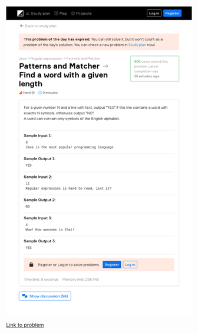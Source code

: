 ![Problem statement](Pattern%20and%20Matcher%20-%20Find%20a%20word%20with%20a%20given%20length/2020-07-12.png)

[Link to problem](https://hyperskill.org/learn/daily/4347?history=true)
